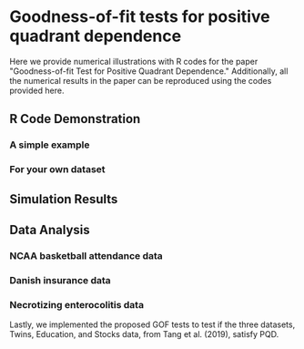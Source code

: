 # Goodness-of-fit tests for positive quadrant dependence

Here we provide numerical illustrations with R codes for the paper "Goodness-of-fit Test for Positive Quadrant Dependence." 
Additionally, all the numerical results in the paper can be reproduced using the codes provided here. 

## R Code Demonstration

### A simple example

### For your own dataset

## Simulation Results

## Data Analysis

### NCAA basketball attendance data

### Danish insurance data

### Necrotizing enterocolitis data







Lastly, we implemented the proposed GOF tests to test if the three datasets, Twins, Education, and Stocks data, from Tang et al. (2019), satisfy PQD. 




